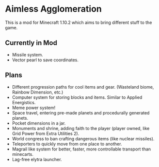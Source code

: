# Aimless Agglomeration #
This is a mod for Minecraft 1.10.2 which aims to bring different stuff to the game.

## Currently in Mod ##
* Missile system.
* Vector pearl to save coordinates.

## Plans ##
* Different progression paths for cool items and gear. (Wasteland biome, Rainbow Dimension, etc.)
* Computer system for storing blocks and items. Similar to Applied Energistics.
* Meme power system!
* Space travel, entering pre-made planets and procedurally generated planets.
* Pocket dimensions in a jar.
* Monuments and shrine, adding faith to the player (player owned, like Grid Power from Extra Utilities 2).
* World congress to ban crafting dangerous items (like nuclear missiles).
* Teleporters to quickly move from one place to another.
* Magrail like system for better, faster, more controllable transport than minecarts.
* Lag-free elytra launcher.